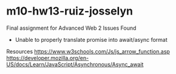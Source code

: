 # m10-hw13-ruiz-josselyn
Final assignment for Advanced Web 2
Issues Found
* Unable to properly translate promise into await/async format

Resources
https://www.w3schools.com/Js/js_arrow_function.asp
https://developer.mozilla.org/en-US/docs/Learn/JavaScript/Asynchronous/Async_await